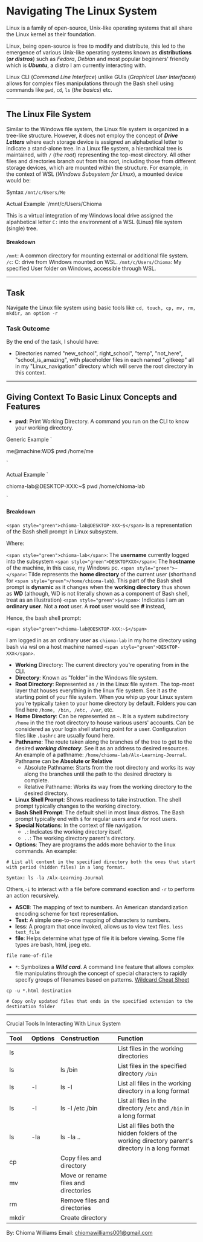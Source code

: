 # Navigating The Linux System

Linux is a family of open-source, Unix-like operating systems that all share the Linux kernel as their foundation.

Linux, being open-source is free to modify and distribute, this led to the emergence of various Unix-like operating systems known as **distributions** (***or distros***) such as *Fedora*, *Debian* and most popular beginners' friendly which is ***Ubuntu***, a distro I am currently interacting with.

Linux CLI (*Command Line Interface*) unlike GUIs (*Graphical User Interfaces*) allows for complex files manipulations through the Bash shell using commands like `pwd`, `cd`, `ls` (*the basics*) etc.

---

## The Linux File System

Similar to the Windows file system, the Linux file system is organized in a tree-like structure. However, it does not employ the concept of ***Drive Letters*** where each storage device is assigned an alphabetical letter to indicate a stand-alone tree. In a Linux file system, a hierarchical tree is maintained, with `/` (*the root*) representing the top-most directory. All other files and directories branch out from this root, including those from different storage devices, which are mounted within the  structure. For example, in the context of WSL (*Windows Subsystem for Linux*), a mounted device would be:

Syntax
 `/mnt/c/Users/Me`

Actual Example
`/mnt/c/Users/Chioma

This is a virtual integration of my  Windows local drive assigned the alpahbetical letter `C:` into the environment of a WSL (Linux) file system (single) tree.

#### Breakdown

`/mnt`: A common directory for mounting external or additional file system.
`/c`: C: drive from Windows mounted on WSL.
`/mnt/c/Users/Chioma`: My specified User folder on Windows, accessible through WSL.

---

## Task

Navigate the Linux file system using basic tools like `cd, touch, cp, mv, rm, mkdir, an option -r`

### Task Outcome

By the end of the task, I should have:

- Directories named "new_school", right_school", "temp", "not_here", "school_is_amazing", with placeholder files in each named ".gitkeep" all in my "Linux_navigation" directory which will serve the root directory in this context.

---

## Giving Context To Basic Linux Concepts and Features

- **pwd**: Print Working Directory. A command you run on the CLI to know your working directory.

Generic Example
`

<span style="green">me@machine:WD$</span> pwd
<span style="green">/home/me<span/>

`

Actual Example
`

<span style="green">chioma-lab@DESKTOP-XXX:~$</span> pwd
<span style="green">/home/chioma-lab</span>

`

#### Breakdown

`<span style="green">chioma-lab@DESKTOP-XXX~$</span>` is a representation of the Bash shell prompt in Linux subsystem.

Where:

`<span style="green">chioma-lab</span>`: The **username** currently logged into the subsystem
`<span style="green">DESKTOPXXX</span>`: The **hostname** of the machine, in this case, my Windows pc.
`<span style="green">~</span>`: Tilde represents the **home directory** of the current user (shorthand for `<span style="green">/home/chioma-lab`</span>). This part of the Bash shell prompt is **dynamic** as it changes when the **working directory** thus shown as **WD** (although, WD is not literally shown as a component of Bash shell, treat as an illustration)
`<span style="green">$</span>`: Indicates I am an **ordinary user**. Not a **root** user. A **root** user would see **#** instead,

Hence, the bash shell prompt:

`<span style="green">chioma-lab@DESKTOP-XXX:~$</span>`

I am logged in as an ordinary user as `chioma-lab` in my home directory using bash via wsl on a host machine named `<span style="green">DESKTOP-XXX</span>`.

- **Working** Directory: The current directory you're operating from in the CLI.
- **Directory**: Known as "folder" in the Windows file system.
- **Root Directory**: Represented as `/` in the Linux file system. The top-most layer that houses everything in the linux file system. See it as the starting point of your file system. When you whip up your Linux system you're typically taken to your home directory by default. Folders you can find here `/home, /bin, /etc, /var`, etc.
- **Home Directory**: Can be represented as `~`. It is a system subdirectory `/home` in the the root directory to house various users' accounts. Can be considered as your login shell starting point for a user. Configuration files like `.bashrc` are usually found here. 
- **Pathname**: The route taken along the branches of the tree to get to the desired ***working directory***. See it as an address to desired resources. An example of a pathname:
`/home/chioma-lab/Alx-Learning-Journal`.
Pathname can be **Absolute or Relative**
	- Absolute Pathname: Starts from the root directory and works its way along the branches until the path to the desired directory is complete.
	- Relative Pathname: Works its way from the working directory to the desired directory.
- **Linux Shell Prompt**: Shows readiness to take instruction. The shell prompt typically changes to the working directory.
- **Bash Shell Prompt**: The default shell in most linux distros. The Bash prompt typically end with `$` for regular users and `#` for root users.
- **Special Notations**: In the context of file navigation.
	- `.`: Indicates the working directory itself.
	- `..`: The working directory parent's directory.
- **Options**: They are programs the adds more behavior to the linux commands. An example:
 ```
# List all content in the specified directory both the ones that start with period (hidden files) in a long format.

Syntax: ls -la /Alx-Learning-Journal

```
Others,`-i` to interact with a file before command exection and `-r` to perform an action recursively.

- **ASCII**: The mapping of text to numbers. An American standardization encoding scheme for text representation.
- **Text**: A simple one-to-one mapping of characters to numbers.
- **less**: A program that once invoked, allows us to view text files.
`less text_file`
- **file**: Helps determine what type of file it is before viewing. Some file types are bash, html, jpeg etc.

`file name-of-file`
- `*`: Symbolizes a ***Wild card***. A command line feature that allows complex file manipulatins through the concept of special characters to rapidly specify groups of filenames based on patterns. 
[Wildcard Cheat Sheet](./wildcard_cheatsheet.md)

```
cp -u *.html destination

# Copy only updated files that ends in the specified extension to the destination folder

```
---

Crucial Tools In Interacting With Linux System

| Tool | Options | Construction | Function |
|:---|:---|:---|:---|
| ls | | | List files in the working directories |
| ls | | ls /bin | List files in the specified directory `/bin` |
| ls | -l | ls -l | List all files in the working directory in a long format |
| ls | -l | ls -l /etc /bin | List all files in the directory /`etc` and `/bin` in a long format |
| ls | -la | ls -la .. | List all files both the hidden folders of the working directory parent's directory in a long format|
| cp | | Copy files and directory |
| mv | | Move or rename files and directories |
| rm | | Remove files and directories |
| mkdir | | Create directory | 


By: Chioma Williams
Email: chiomawilliams001@gmail.com
